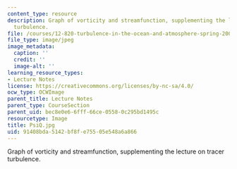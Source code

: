 ```yaml
---
content_type: resource
description: Graph of vorticity and streamfunction, supplementing the lecture on tracer
  turbulence.
file: /courses/12-820-turbulence-in-the-ocean-and-atmosphere-spring-2006/91408bda5142bf8fe75505e548a6a866_PsiQ.jpg
file_type: image/jpeg
image_metadata:
  caption: ''
  credit: ''
  image-alt: ''
learning_resource_types:
- Lecture Notes
license: https://creativecommons.org/licenses/by-nc-sa/4.0/
ocw_type: OCWImage
parent_title: Lecture Notes
parent_type: CourseSection
parent_uid: bec8e0e6-6fff-66ce-0558-0c295bd1495c
resourcetype: Image
title: PsiQ.jpg
uid: 91408bda-5142-bf8f-e755-05e548a6a866
---
```

Graph of vorticity and streamfunction, supplementing the lecture on tracer turbulence.